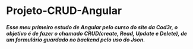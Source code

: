 # Projeto-CRUD-Angular

##### Esse meu primeiro estudo de Angular pelo curso do site da Cod3r, o objetivo é de fazer o chamado CRUD(create, Read, Update e Delete), de um formulário guardado no backend pelo uso do Json. 
